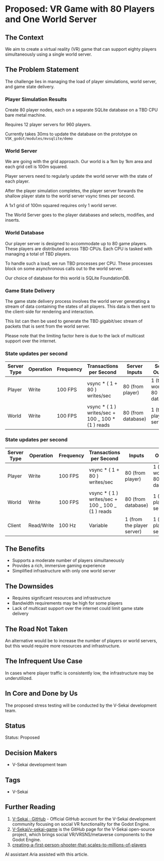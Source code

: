 # Proposed: VR Game with 80 Players and One World Server

## The Context

We aim to create a virtual reality (VR) game that can support eighty players simultaneously using a single world server.

## The Problem Statement

The challenge lies in managing the load of player simulations, world server, and game state delivery.

### Player Simulation Results

Create 80 player nodes, each on a separate SQLite database on a TBD CPU bare metal machine.

Requires 12 player servers for 960 players.

Currently takes 30ms to update the database on the prototype on `VSK_godot/modules/mvsqlite/demo`

### World Server

We are going with the grid approach. Our world is a 1km by 1km area and each grid cell is 100m squared.

Player servers need to regularly update the world server with the state of each player.

After the player simulation completes, the player server forwards the shallow player state to the world server vsync times per second.

A 1x1 grid of 100m squared requires only 1 world server.

The World Server goes to the player databases and selects, modifies, and inserts.

### World Database

Our player server is designed to accommodate up to 80 game players. These players are distributed across TBD CPUs. Each CPU is tasked with managing a total of TBD players.

To handle such a load, we run TBD processes per CPU. These processes block on some asynchronous calls out to the world server.

Our choice of database for this world is SQLite FoundationDB.

### Game State Delivery

The game state delivery process involves the world server generating a stream of data containing the states of all players. This data is then sent to the client-side for rendering and interaction.

This list can then be used to generate the TBD gigabit/sec stream of packets that is sent from the world server.

Please note that the limiting factor here is due to the lack of multicast support over the internet.

### State updates per second

| Server Type | Operation | Frequency | Transactions per Second                            | Server Inputs      | Server Outputs                  |
| ----------- | --------- | --------- | -------------------------------------------------- | ------------------ | ------------------------------- |
| Player      | Write     | 100 FPS   | vsync \* ( 1 + 80 ) writes/sec                       | 80 (from player)   | 1 (to world) + 80 (to database) |
| World       | Write     | 100 FPS   | vsync \* ( 1 ) writes/sec + 100 \_ 100 \* (1 ) reads | 80 (from database) | 1 (to player servers)           |

### State updates per second

| Server Type | Operation  | Frequency | Transactions per Second                          | Inputs                     | Outputs                         |
| ----------- | ---------- | --------- | ------------------------------------------------ | -------------------------- | ------------------------------- |
| Player      | Write      | 100 FPS   | vsync \* ( 1 + 80 ) writes/sec                     | 80 (from player)           | 1 (to world) + 80 (to database) |
| World       | Write      | 100 FPS   | vsync \* ( 1 ) writes/sec + 100 _ 100 _ (1 ) reads | 80 (from database)         | 1 (to player servers)           |
| Client      | Read/Write | 100 Hz    | Variable                                         | 1 (from the player server) | 1 (to the player server)        |

## The Benefits

- Supports a moderate number of players simultaneously
- Provides a rich, immersive gaming experience
- Simplified infrastructure with only one world server

## The Downsides

- Requires significant resources and infrastructure
- Bandwidth requirements may be high for some players
- Lack of multicast support over the internet could limit game state delivery

## The Road Not Taken

An alternative would be to increase the number of players or world servers, but this would require more resources and infrastructure.

## The Infrequent Use Case

In cases where player traffic is consistently low, the infrastructure may be underutilized.

## In Core and Done by Us

The proposed stress testing will be conducted by the V-Sekai development team.

## Status

Status: Proposed <!-- Draft | Proposed | Rejected | Accepted | Deprecated | Superseded by -->

## Decision Makers

- V-Sekai development team

## Tags

- V-Sekai

## Further Reading

1. [V-Sekai · GitHub](https://github.com/v-sekai) - Official GitHub account for the V-Sekai development community focusing on social VR functionality for the Godot Engine.
2. [V-Sekai/v-sekai-game](https://github.com/v-sekai/v-sekai-game) is the GitHub page for the V-Sekai open-source project, which brings social VR/VRSNS/metaverse components to the Godot Engine.
3. [creating-a-first-person-shooter-that-scales-to-millions-of-players](https://mas-bandwidth.com/creating-a-first-person-shooter-that-scales-to-millions-of-players)

AI assistant Aria assisted with this article.
